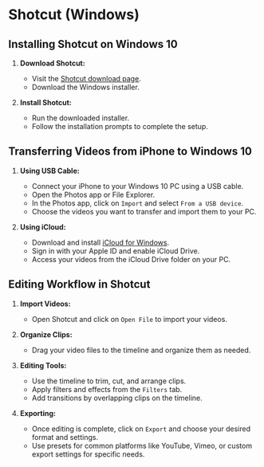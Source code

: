 # Shotcut (Windows)

## Installing Shotcut on Windows 10
1. **Download Shotcut:**
   - Visit the [Shotcut download page](https://shotcut.org/download/).
   - Download the Windows installer.

2. **Install Shotcut:**
   - Run the downloaded installer.
   - Follow the installation prompts to complete the setup.

## Transferring Videos from iPhone to Windows 10
1. **Using USB Cable:**
   - Connect your iPhone to your Windows 10 PC using a USB cable.
   - Open the Photos app or File Explorer.
   - In the Photos app, click on `Import` and select `From a USB device`.
   - Choose the videos you want to transfer and import them to your PC.

2. **Using iCloud:**
   - Download and install [iCloud for Windows](https://support.apple.com/en-us/HT204283).
   - Sign in with your Apple ID and enable iCloud Drive.
   - Access your videos from the iCloud Drive folder on your PC.

## Editing Workflow in Shotcut
1. **Import Videos:**
   - Open Shotcut and click on `Open File` to import your videos.

2. **Organize Clips:**
   - Drag your video files to the timeline and organize them as needed.

3. **Editing Tools:**
   - Use the timeline to trim, cut, and arrange clips.
   - Apply filters and effects from the `Filters` tab.
   - Add transitions by overlapping clips on the timeline.

4. **Exporting:**
   - Once editing is complete, click on `Export` and choose your desired format and settings.
   - Use presets for common platforms like YouTube, Vimeo, or custom export settings for specific needs.
